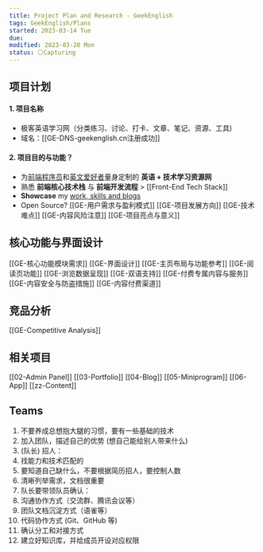 ```yaml
---
title: Project Plan and Research - GeekEnglish
tags: GeekEnglish/Plans
started: 2023-03-14 Tue
due:
modified: 2023-03-20 Mon
status: ⚪Capturing
---
```

## 项目计划
#### 1. 项目名称
- 极客英语学习网（分类练习、讨论、打卡、文章、笔记、资源、工具) 
- 域名：[[GE-DNS-geekenglish.cn注册成功]]
#### 2. 项目目的与功能？
- 为<u>前端程序员</u>和<u>英文爱好者</u>量身定制的 **英语 + 技术学习资源网**
- 熟悉 **前端核心技术栈** 与 **前端开发流程** > [[Front-End Tech Stack]]
- **Showcase** my <u>work, skills and blogs</u>
- Open Source?
[[GE-用户需求与盈利模式]]
[[GE-项目发展方向]]
[[GE-技术难点]]
[[GE-内容风险注意]]
[[GE-项目亮点与意义]]
## 核心功能与界面设计
[[GE-核心功能模块需求]]
[[GE-界面设计]]
[[GE-主页布局与功能参考]]
[[GE-阅读页功能]]
[[GE-浏览数据呈现]]
[[GE-双语支持]]
[[GE-付费专属内容与服务]]
[[GE-内容安全与防盗措施]]
[[GE-内容付费渠道]]
## 竞品分析
[[GE-Competitive Analysis]]
## 相关项目
[[02-Admin Panel]]
[[03-Portfolio]]
[[04-Blog]]
[[05-Miniprogram]]
[[06-App]]
[[zz-Content]]
## Teams
1. 不要养成总想抱大腿的习惯，要有一些基础的技术
2. 加入团队，描述自己的优势 (想自己能给别人带来什么)
3. (队长) 招人：
4. 找能力和技术匹配的
5. 要知道自己缺什么，不要根据简历招人，要控制人数
6. 清晰列举需求，文档很重要
7. 队长要带领队员确认：
8. 沟通协作方式（交流群、腾讯会议等）
9. 团队文档沉淀方式（语雀等）
10. 代码协作方式 (Git、GitHub 等)
11. 确认分工和对接方式
12. 建立好知识库，并给成员开设对应权限  